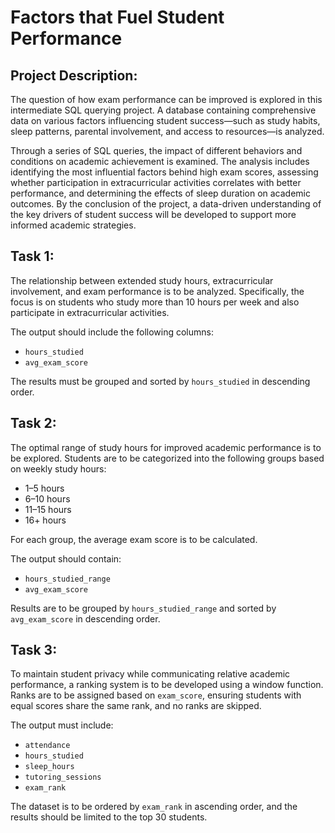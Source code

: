 
# Factors that Fuel Student Performance

## Project Description:

The question of how exam performance can be improved is explored in this intermediate SQL querying project. A database containing comprehensive data on various factors influencing student success—such as study habits, sleep patterns, parental involvement, and access to resources—is analyzed.

Through a series of SQL queries, the impact of different behaviors and conditions on academic achievement is examined. The analysis includes identifying the most influential factors behind high exam scores, assessing whether participation in extracurricular activities correlates with better performance, and determining the effects of sleep duration on academic outcomes. By the conclusion of the project, a data-driven understanding of the key drivers of student success will be developed to support more informed academic strategies.

## Task 1:

The relationship between extended study hours, extracurricular involvement, and exam performance is to be analyzed. Specifically, the focus is on students who study more than 10 hours per week and also participate in extracurricular activities.

The output should include the following columns:
- `hours_studied`
- `avg_exam_score`

The results must be grouped and sorted by `hours_studied` in descending order.

## Task 2:

The optimal range of study hours for improved academic performance is to be explored. Students are to be categorized into the following groups based on weekly study hours:
- 1–5 hours  
- 6–10 hours  
- 11–15 hours  
- 16+ hours  

For each group, the average exam score is to be calculated.

The output should contain:
- `hours_studied_range`
- `avg_exam_score`

Results are to be grouped by `hours_studied_range` and sorted by `avg_exam_score` in descending order.

## Task 3:

To maintain student privacy while communicating relative academic performance, a ranking system is to be developed using a window function. Ranks are to be assigned based on `exam_score`, ensuring students with equal scores share the same rank, and no ranks are skipped.

The output must include:
- `attendance`
- `hours_studied`
- `sleep_hours`
- `tutoring_sessions`
- `exam_rank`

The dataset is to be ordered by `exam_rank` in ascending order, and the results should be limited to the top 30 students.

